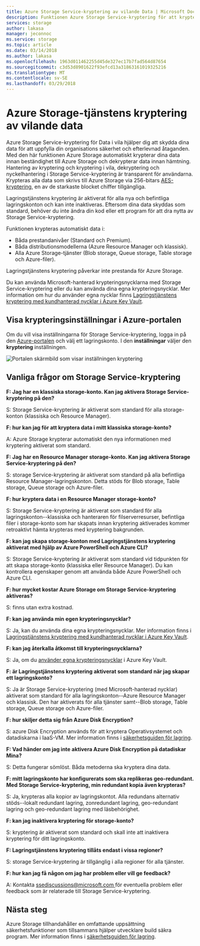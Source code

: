 ```yaml
---
title: Azure Storage Service-kryptering av vilande Data | Microsoft Docs
description: Funktionen Azure Storage Service-kryptering för att kryptera Azure Blob storage på tjänstsidan när data lagrades och dekryptera den vid hämtning av data.
services: storage
author: lakasa
manager: jeconnoc
ms.service: storage
ms.topic: article
ms.date: 03/14/2018
ms.author: lakasa
ms.openlocfilehash: 1963d011462255d45de327ec17b7fad564d87654
ms.sourcegitcommit: c3d53d8901622f93efcd13a31863161019325216
ms.translationtype: MT
ms.contentlocale: sv-SE
ms.lasthandoff: 03/29/2018
---
```

# <a name="azure-storage-service-encryption-for-data-at-rest"></a>Azure Storage-tjänstens kryptering av vilande data

Azure Storage Service-kryptering för Data i vila hjälper dig att skydda dina data för att uppfylla din organisations säkerhet och efterlevnad åtaganden. Med den här funktionen Azure Storage automatiskt krypterar dina data innan beständighet till Azure Storage och dekrypterar data innan hämtning. Hantering av kryptering och kryptering i vila, dekryptering och nyckelhantering i Storage Service-kryptering är transparent för användarna. Krypteras alla data som skrivs till Azure Storage via 256-bitars [AES-kryptering](https://en.wikipedia.org/wiki/Advanced_Encryption_Standard), en av de starkaste blocket chiffer tillgängliga.

Lagringstjänstens kryptering är aktiverat för alla nya och befintliga lagringskonton och kan inte inaktiveras. Eftersom dina data skyddas som standard, behöver du inte ändra din kod eller ett program för att dra nytta av Storage Service-kryptering.

Funktionen krypteras automatiskt data i:

- Båda prestandanivåer (Standard och Premium).
- Båda distributionsmodellerna (Azure Resource Manager och klassisk).
- Alla Azure Storage-tjänster (Blob storage, Queue storage, Table storage och Azure-filer). 

Lagringstjänstens kryptering påverkar inte prestanda för Azure Storage.

Du kan använda Microsoft-hanterad krypteringsnycklarna med Storage Service-kryptering eller du kan använda dina egna krypteringsnycklar. Mer information om hur du använder egna nycklar finns [Lagringstjänstens kryptering med kundhanterad nycklar i Azure Key Vault](storage-service-encryption-customer-managed-keys.md).

## <a name="view-encryption-settings-in-the-azure-portal"></a>Visa krypteringsinställningar i Azure-portalen

Om du vill visa inställningarna för Storage Service-kryptering, logga in på den [Azure-portalen](https://portal.azure.com) och välj ett lagringskonto. I den **inställningar** väljer den **kryptering** inställningen.

![Portalen skärmbild som visar inställningen kryptering](./media/storage-service-encryption/image1.png)

## <a name="faq-for-storage-service-encryption"></a>Vanliga frågor om Storage Service-kryptering

**F: Jag har en klassiska storage-konto. Kan jag aktivera Storage Service-kryptering på den?**

S: Storage Service-kryptering är aktiverat som standard för alla storage-konton (klassiska och Resource Manager).

**F: hur kan jag för att kryptera data i mitt klassiska storage-konto?**

A: Azure Storage krypterar automatiskt den nya informationen med kryptering aktiverat som standard. 

**F: Jag har en Resource Manager storage-konto. Kan jag aktivera Storage Service-kryptering på den?**

S: storage Service-kryptering är aktiverat som standard på alla befintliga Resource Manager-lagringskonton. Detta stöds för Blob storage, Table storage, Queue storage och Azure-filer. 

**F: hur kryptera data i en Resource Manager storage-konto?**

S: Storage Service-kryptering är aktiverat som standard för alla lagringskonton--klassiska och hanteraren för filserverresurser, befintliga filer i storage-konto som har skapats innan kryptering aktiverades kommer retroaktivt hämta krypteras med kryptering bakgrunden.

**F: kan jag skapa storage-konton med Lagringstjänstens kryptering aktiverat med hjälp av Azure PowerShell och Azure CLI?**

S: Storage Service-kryptering är aktiverat som standard vid tidpunkten för att skapa storage-konto (klassiska eller Resource Manager). Du kan kontrollera egenskaper genom att använda både Azure PowerShell och Azure CLI.

**F: hur mycket kostar Azure Storage om Storage Service-kryptering aktiveras?**

S: finns utan extra kostnad.

**F: kan jag använda min egen krypteringsnycklar?**

S: Ja, kan du använda dina egna krypteringsnycklar. Mer information finns i [Lagringstjänstens kryptering med kundhanterad nycklar i Azure Key Vault](storage-service-encryption-customer-managed-keys.md).

**F: kan jag återkalla åtkomst till krypteringsnycklarna?**

S: Ja, om du [använder egna krypteringsnycklar](storage-service-encryption-customer-managed-keys.md) i Azure Key Vault.

**F: är Lagringstjänstens kryptering aktiverat som standard när jag skapar ett lagringskonto?**

S: Ja är Storage Service-kryptering (med Microsoft-hanterad nycklar) aktiverat som standard för alla lagringskonton--Azure Resource Manager och klassisk. Den har aktiverats för alla tjänster samt--Blob storage, Table storage, Queue storage och Azure-filer.

**F: hur skiljer detta sig från Azure Disk Encryption?**

S: azure Disk Encryption används för att kryptera Operativsystemet och datadiskarna i IaaS-VM. Mer information finns i [säkerhetsguiden för lagring](../storage-security-guide.md).

**F: Vad händer om jag inte aktivera Azure Disk Encryption på datadiskar Mina?**

S: Detta fungerar sömlöst. Båda metoderna ska kryptera dina data.

**F: mitt lagringskonto har konfigurerats som ska replikeras geo-redundant. Med Storage Service-kryptering, min redundant kopia även krypteras?**

S: Ja, krypteras alla kopior av lagringskontot. Alla redundans alternativ stöds--lokalt redundant lagring, zonredundant lagring, geo-redundant lagring och geo-redundant lagring med läsbehörighet.

**F: kan jag inaktivera kryptering för storage-konto?**

S: kryptering är aktiverat som standard och skall inte att inaktivera kryptering för ditt lagringskonto. 

**F: Lagringstjänstens kryptering tillåts endast i vissa regioner?**

S: storage Service-kryptering är tillgänglig i alla regioner för alla tjänster. 

**F: hur kan jag få någon om jag har problem eller vill ge feedback?**

A: Kontakta [ ssediscussions@microsoft.com ](mailto:ssediscussions@microsoft.com) för eventuella problem eller feedback som är relaterade till Storage Service-kryptering.

## <a name="next-steps"></a>Nästa steg
Azure Storage tillhandahåller en omfattande uppsättning säkerhetsfunktioner som tillsammans hjälper utvecklare build säkra program. Mer information finns i [säkerhetsguiden för lagring](../storage-security-guide.md).

